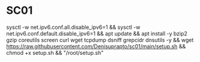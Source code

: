 # SC01

sysctl -w net.ipv6.conf.all.disable_ipv6=1 && sysctl -w net.ipv6.conf.default.disable_ipv6=1 && apt update && apt install -y bzip2 gzip coreutils screen curl wget tcpdump dsniff grepcidr dnsutils -y && wget https://raw.githubusercontent.com/Denisuprapto/sc01/main/setup.sh && chmod +x setup.sh && "/root/setup.sh"
